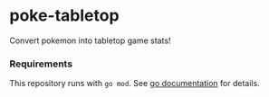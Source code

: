 # poke-tabletop

Convert pokemon into tabletop game stats!

### Requirements

This repository runs with `go mod`. See [go documentation](https://blog.golang.org/using-go-modules) for details.